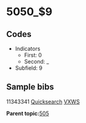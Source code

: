 # 5050\_$9

## Codes

-   Indicators
    -   First: 0
    -   Second: \_
-   Subfield: 9

## Sample bibs

11343341 [Quicksearch](https://search.library.yale.edu/catalog/11343341) [VXWS](http://prodorbis.library.yale.edu:7014/vxws/GetHoldingsService?bibId=11343341)

**Parent topic:**[505](../../tags/505/505.md)

